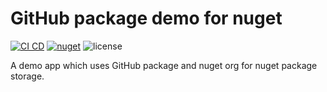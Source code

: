 # GitHub package demo for nuget

[![CI CD](https://github.com/Arnab-Developer/GitHubPackageNuget/actions/workflows/ci-cd.yml/badge.svg)](https://github.com/Arnab-Developer/GitHubPackageNuget/actions/workflows/ci-cd.yml)
[![nuget](https://img.shields.io/nuget/v/GitHubPackageNuget.Lib)](https://www.nuget.org/packages/GitHubPackageNuget.Lib/)
![license](https://img.shields.io/github/license/Arnab-Developer/GitHubPackageNuget)

A demo app which uses GitHub package and nuget org for nuget package storage.